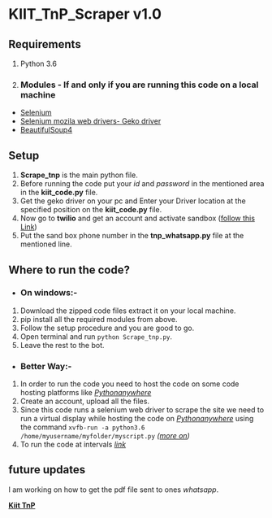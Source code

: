 # KIIT_TnP_Scraper v1.0

## Requirements
1. Python 3.6
2. ### Modules - **If and only if you are running this code on a local machine**
  - [Selenium](https://pypi.org/project/selenium/)
  - [Selenium mozila web drivers- Geko driver](https://github.com/mozilla/geckodriver/releases)
  - [BeautifulSoup4](https://pypi.org/project/beautifulsoup4/)

## Setup
1. **Scrape_tnp** is the main python file.
2. Before running the code put your *id* and *password* in the mentioned area in the **kiit_code.py** file.
3. Get the geko driver on your pc and Enter your Driver location at the specified position on the **kiit_code.py** file.
3. Now go to **twilio** and get an account and activate sandbox ([follow this Link](https://www.twilio.com/blog/send-whatsapp-message-30-seconds-python))
4. Put the sand box phone number in the **tnp_whatsapp.py** file at the mentioned line.

## Where to run the code?
- ### On windows:-
1. Download the zipped code files extract it on your local machine.
2. pip install all the required modules from above.
3. Follow the setup procedure and you are good to go.
4. Open terminal and run `python Scrape_tnp.py`. 
5. Leave the rest to the bot.
- ### Better Way:-
1. In order to run the code you need to host the code on some code hosting platforms like *[Pythonanywhere](https://www.pythonanywhere.com)*
3. Create an account, upload all the files.
2. Since this code runs a selenium web driver to scrape the site we need to run a virtual display while hosting the code on *[Pythonanywhere](https://www.pythonanywhere.com)*    using the command `xvfb-run -a python3.6 /home/myusername/myfolder/myscript.py` *([more on](https://help.pythonanywhere.com/pages/selenium/))*
3. To run the code at intervals *[link](https://help.pythonanywhere.com/pages/ScheduledTasks/)*

## future updates
I am working on how to get the pdf file sent to ones *whatsapp*.

**[Kiit TnP](https://kiittnp.in/ea19b38134d463acc8c7b66744a481847ab4b/)**
